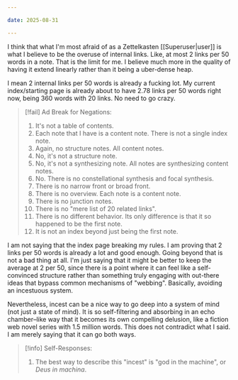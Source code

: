 ```yaml
---

date: 2025-08-31

---
```

I think that what I'm most afraid of as a Zettelkasten [[Superuser|user]] is what I believe to be the overuse of internal links. Like, at most 2 links per 50 words in a note. That is the limit for me. I believe much more in the quality of having it extend linearly rather than it being a uber-dense heap.

I mean 2 internal links per 50 words is already a fucking lot. My current index/starting page is already about to have 2.78 links per 50 words right now, being 360 words with 20 links. No need to go crazy.

> [!fail] Ad Break for Negations:
> 1. It's not a table of contents.
> 2. Each note that I have is a content note. There is not a single index note.
> 3. Again, no structure notes. All content notes.
> 4. No, it's not a structure note.
> 5. No, it's not a synthesizing note. All notes are synthesizing content notes.
> 6. No. There is no constellational synthesis and focal synthesis.
> 7. There is no narrow front or broad front.
> 8. There is no overview. Each note is a content note.
> 9. There is no junction notes.
> 10. There is no "mere list of 20 related links".
> 11. There is no different behavior. Its only difference is that it so happened to be the first note.
> 12. It is not an index beyond just being the first note.

I am not saying that the index page breaking my rules. I am proving that 2 links per 50 words is already a lot and good enough. Going beyond that is not a bad thing at all. I'm just saying that it might be better to keep the average at 2 per 50, since there is a point where it can feel like a self-convinced structure rather than something truly engaging with out-there ideas that bypass common mechanisms of "webbing". Basically, avoiding an incestuous system.

Nevertheless, incest can be a nice way to go deep into a system of mind (not just a state of mind). It is so self-filtering and absorbing in an echo chamber–like way that it becomes its own compelling delusion, like a fiction web novel series with 1.5 million words. This does not contradict what I said. I am merely saying that it can go both ways.

> [!info] Self-Responses:
> 1. The best way to describe this "incest" is "god in the machine", or *Deus in machina*.
